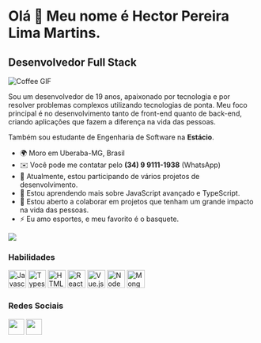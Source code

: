 Olá 👋 Meu nome é Hector Pereira Lima Martins.
==========================

Desenvolvedor Full Stack
------------------------

![Coffee GIF](https://i.pinimg.com/originals/b9/01/85/b9018579aebd5c161b0eac79ca04f17a.gif)

Sou um desenvolvedor de 19 anos, apaixonado por tecnologia e por resolver problemas complexos utilizando tecnologias de ponta. Meu foco principal é no desenvolvimento tanto de front-end quanto de back-end, criando aplicações que fazem a diferença na vida das pessoas.

Também sou estudante de Engenharia de Software na **Estácio**.

* 🌍  Moro em Uberaba-MG, Brasil
* ✉️  Você pode me contatar pelo **(34) 9 9111-1938** (WhatsApp)
* 🚀  Atualmente, estou participando de vários projetos de desenvolvimento.
* 🧠  Estou aprendendo mais sobre JavaScript avançado e TypeScript.
* 🤝  Estou aberto a colaborar em projetos que tenham um grande impacto na vida das pessoas.
* ⚡  Eu amo esportes, e meu favorito é o basquete.

<a href="https://www.github.com/hectordeveloper1" target="_blank" rel="noreferrer"><img
src="https://img.shields.io/github/followers/hectordeveloper1?logo=github&style=for-the-badge&color=3382ed&labelColor=171717" /></a>

### Habilidades

<p align="left">
<a href="https://developer.mozilla.org/pt-BR/docs/Web/JavaScript" target="_blank" rel="noreferrer"><img src="https://raw.githubusercontent.com/danielcranney/readme-generator/main/public/icons/skills/javascript-colored.svg" width="36" height="36" alt="Javascript" /></a>
<a href="https://www.typescriptlang.org/" target="_blank" rel="noreferrer"><img src="https://raw.githubusercontent.com/danielcranney/readme-generator/main/public/icons/skills/typescript-colored.svg" width="36" height="36" alt="Typescript" /></a>
<a href="https://developer.mozilla.org/pt-BR/docs/Web/HTML" target="_blank" rel="noreferrer"><img src="https://raw.githubusercontent.com/danielcranney/readme-generator/main/public/icons/skills/html5-colored.svg" width="36" height="36" alt="HTML5" /></a>
<a href="https://reactjs.org/" target="_blank" rel="noreferrer"><img src="https://raw.githubusercontent.com/danielcranney/readme-generator/main/public/icons/skills/react-colored.svg" width="36" height="36" alt="React" /></a>
<a href="https://vuejs.org/" target="_blank" rel="noreferrer"><img src="https://raw.githubusercontent.com/danielcranney/readme-generator/main/public/icons/skills/vuejs-colored.svg" width="36" height="36" alt="Vue.js" /></a>
<a href="https://nodejs.org/en/" target="_blank" rel="noreferrer"><img src="https://raw.githubusercontent.com/danielcranney/readme-generator/main/public/icons/skills/nodejs-colored.svg" width="36" height="36" alt="NodeJS" /></a>
<a href="https://www.mongodb.com/" target="_blank" rel="noreferrer"><img src="https://raw.githubusercontent.com/danielcranney/readme-generator/main/public/icons/skills/mongodb-colored.svg" width="36" height="36" alt="MongoDB" /></a>
</p>

### Redes Sociais

<p align="left"> 
<a href="https://discord.com/users/446035609966870530" target="_blank" rel="noreferrer"><img src="https://raw.githubusercontent.com/danielcranney/readme-generator/main/public/icons/socials/discord.svg" width="32" height="32" /></a> 
<a href="https://www.github.com/seu-usuario" target="_blank" rel="noreferrer"><img src="https://raw.githubusercontent.com/danielcranney/readme-generator/main/public/icons/socials/github-dark.svg" width="32" height="32" /></a>
</p>
